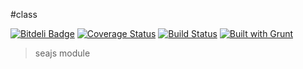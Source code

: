 #class

[![Bitdeli Badge](https://d2weczhvl823v0.cloudfront.net/crossjs/class/trend.png)](https://bitdeli.com/free "Bitdeli Badge")
[![Coverage Status](https://coveralls.io/repos/crossjs/class/badge.png)](https://coveralls.io/r/crossjs/class)
[![Build Status](https://api.travis-ci.org/crossjs/class.png?branch=master)](http://travis-ci.org/crossjs/class)
[![Built with Grunt](https://cdn.gruntjs.com/builtwith.png)](http://gruntjs.com/)

 > seajs module